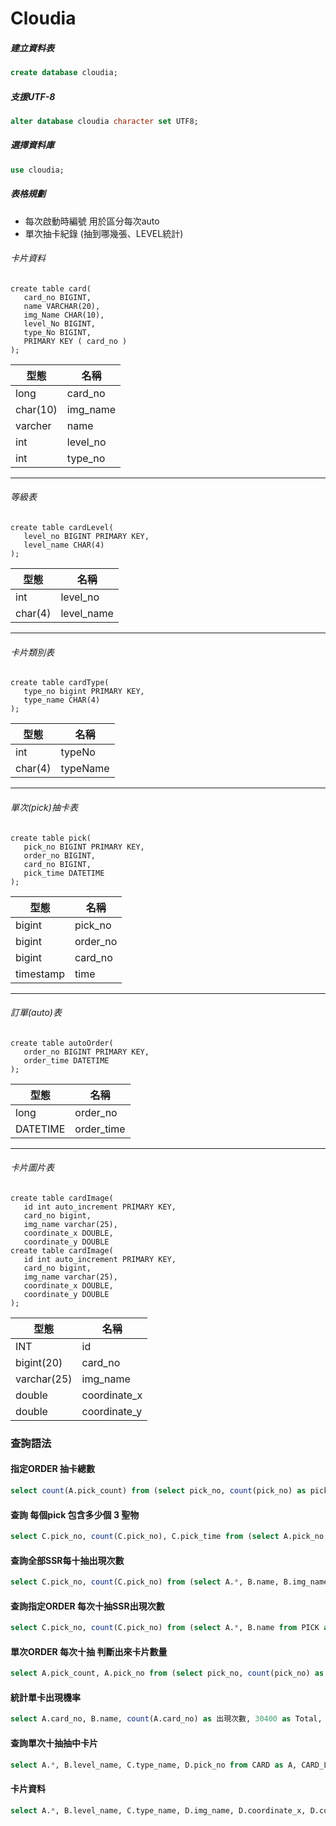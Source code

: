 # Cloudia

##### 建立資料表
```sql
create database cloudia;
```

##### 支援UTF-8
```sql
alter database cloudia character set UTF8;
```

##### 選擇資料庫
```sql
use cloudia;
```
##### 表格規劃
* 每次啟動時編號 用於區分每次auto
* 單次抽卡紀錄 (抽到哪幾張、LEVEL統計)

###### 卡片資料
```mysql
create table card(
   card_no BIGINT,
   name VARCHAR(20),
   img_Name CHAR(10),
   level_No BIGINT,
   type_No BIGINT,
   PRIMARY KEY ( card_no )
);
```
| 型態 | 名稱 |
| ------------- | ------------- |
| long | card_no |
|char(10)|img_name|
| varcher | name |
| int | level_no |
| int | type_no |
---
###### 等級表
```mysql
create table cardLevel(
   level_no BIGINT PRIMARY KEY,
   level_name CHAR(4)
);
```

|型態 | 名稱 |
| ------------ | ------------ |
| int | level_no |
| char(4) | level_name |
---
###### 卡片類別表
```mysql
create table cardType(
   type_no bigint PRIMARY KEY,
   type_name CHAR(4)
);
```
|型態 | 名稱 |
| ------------ | ------------ |
| int | typeNo |
| char(4) | typeName |
---
###### 單次(pick)抽卡表
```mysql
create table pick(
   pick_no BIGINT PRIMARY KEY,
   order_no BIGINT,
   card_no BIGINT,
   pick_time DATETIME
);
```
|型態 | 名稱 |
| ------------ | ------------ |
| bigint | pick_no |
| bigint | order_no|
| bigint | card_no |
| timestamp | time |
---
###### 訂單(auto)表
```mysql
create table autoOrder(
   order_no BIGINT PRIMARY KEY,
   order_time DATETIME
);
```
|型態 | 名稱 |
| ------------ | ------------ |
| long | order_no |
| DATETIME | order_time |
---
###### 卡片圖片表
```mysql
create table cardImage(
   id int auto_increment PRIMARY KEY,
   card_no bigint,
   img_name varchar(25),
   coordinate_x DOUBLE,
   coordinate_y DOUBLE
create table cardImage(
   id int auto_increment PRIMARY KEY,
   card_no bigint,
   img_name varchar(25),
   coordinate_x DOUBLE,
   coordinate_y DOUBLE
);
```
|型態 | 名稱 |
| ------------ | ------------ |
| INT | id |
|bigint(20)|card_no|
|varchar(25)|img_name|
|double|coordinate_x|
|double|coordinate_y|

### 查詢語法
#### 指定ORDER 抽卡總數
```sql
select count(A.pick_count) from (select pick_no, count(pick_no) as pick_count, order_no from PICK where order_no = '1611649909449' group by pick_no) as A;
```
#### 查詢 每個pick 包含多少個 3 聖物 
```sql
select C.pick_no, count(C.pick_no), C.pick_time from (select A.pick_no, A.pick_time, B.name, B.card_no from PICK as A inner join CARD as B on A.card_no = B.card_no where A.order_no = '1610817121701' and (B.card_no = '26' or B.card_no ='17' or B.card_no = '4')) as C group by C.pick_no;
```
#### 查詢全部SSR每十抽出現次數
```sql
select C.pick_no, count(C.pick_no) from (select A.*, B.name, B.img_name from PICK as A inner join CARD as B on A.card_no = B.card_no where A.order_no = '1610817121701' and B.card_no in('4', '9', '17', '26', '31', '38', '41', '55', '60')) as C group by C.pick_no;
```
#### 查詢指定ORDER 每次十抽SSR出現次數
```sql
select C.pick_no, count(C.pick_no) from (select A.*, B.name from PICK as A inner join CARD as B on A.card_no = B.card_no where A.order_no = '1611721712574' and B.card_no in('4', '9', '17', '26', '31', '38', '41', '55', '60')) as C group by C.pick_no;
```
#### 單次ORDER 每次十抽 判斷出來卡片數量
```sql
select A.pick_count, A.pick_no from (select pick_no, count(pick_no) as pick_count, order_no from PICK where order_no = '1611721712574' group by pick_no) as A;
```

#### 統計單卡出現機率
```sql
select A.card_no, B.name, count(A.card_no) as 出現次數, 30400 as Total, (count(A.card_no)/33040) * 100 as 機率, B.level_name, B.type_name from PICK as A inner join (select A.*, B.level_name, C.type_name from CARD as A, CARD_LEVEL as B, CARD_TYPE as C where A.level_no = B.level_no and A.type_no = C.type_no) as B on A.card_no = B.card_no where A.order_no = '1610817121701' group by A.card_no order by 機率;
```
#### 查詢單次十抽抽中卡片
```sql
select A.*, B.level_name, C.type_name, D.pick_no from CARD as A, CARD_LEVEL as B, CARD_TYPE as C, PICK as D where A.level_no = B.level_no and A.type_no = C.type_no and A.card_no = D.card_no and D.pick_no = '1611723910413';
```

#### 卡片資料
```sql
select A.*, B.level_name, C.type_name, D.img_name, D.coordinate_x, D.coordinate_y from CARD as A, CARD_LEVEL as B, CARD_TYPE as C, cardImage as D where A.level_no = B.level_no and A.type_no = C.type_no and A.card_no and A.card_no = D.card_no order by A.card_no;
```
